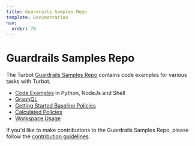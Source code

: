 ```yaml
---
title: Guardrails Samples Repo
template: Documentation
nav:
  order: 70
---
```


# Guardrails Samples Repo
The Turbot [Guardrails Samples Repo](https://github.com/turbot/guardrails-samples/) contains code examples for various tasks with Turbot.  

- [Code Examples](https://github.com/turbot/guardrails-samples/tree/master/api_examples/graphql/clients) in Python, NodeJs and Shell
- [GraphQL](https://github.com/turbot/guardrails-samples/tree/master/api_examples/graphql/queries)
- [Getting Started Baseline Policies](https://github.com/turbot/guardrails-samples/tree/master/baselines/getting_started)
- [Calculated Policies](https://github.com/turbot/guardrails-samples/tree/master/calculated_policies)
- [Workspace Usage](https://github.com/turbot/guardrails-samples/tree/master/workspace_usage)

If you'd like to make contributions to the Guardrails Samples Repo, please follow the [contribution guidelines](https://github.com/turbot/guardrails-samples/wiki#contribution-guide).
